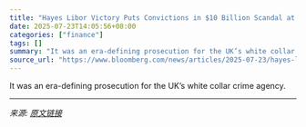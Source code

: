 ```yaml
---
title: "Hayes Libor Victory Puts Convictions in $10 Billion Scandal at Risk"
date: 2025-07-23T14:05:56+08:00
categories: ["finance"]
tags: []
summary: "It was an era-defining prosecution for the UK’s white collar crime agency."
source_url: "https://www.bloomberg.com/news/articles/2025-07-23/hayes-libor-victory-puts-convictions-in-10-billion-scandal-at-risk"
---
```


It was an era-defining prosecution for the UK’s white collar crime agency.

---

*来源: [原文链接](https://www.bloomberg.com/news/articles/2025-07-23/hayes-libor-victory-puts-convictions-in-10-billion-scandal-at-risk)*
